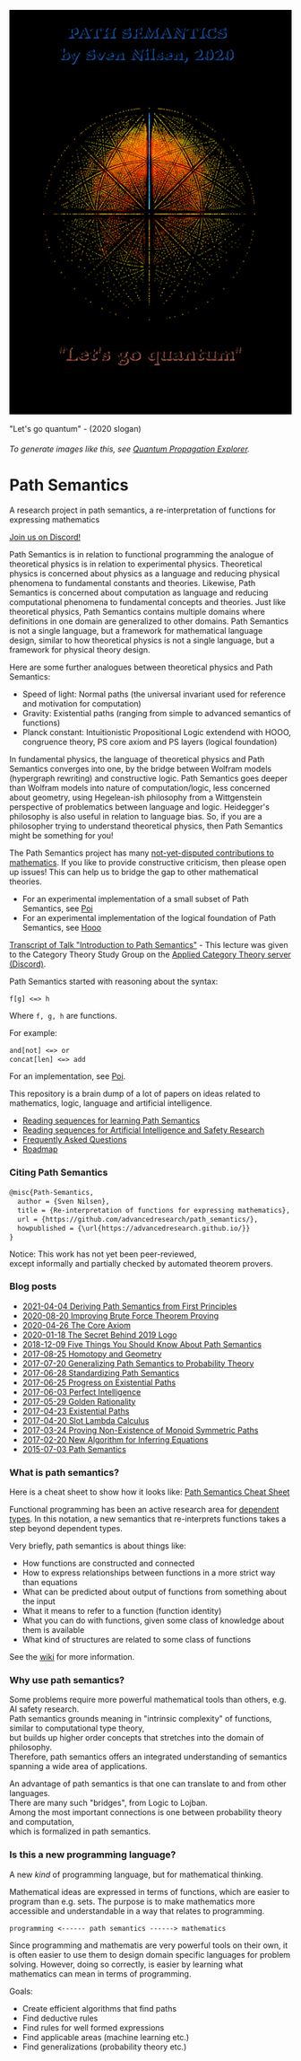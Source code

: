 ![and-andor](./images/and-andor.png)

"Let's go quantum" - (2020 slogan)

###### To generate images like this, see [Quantum Propagation Explorer](https://github.com/advancedresearch/path_semantics/blob/master/dyon_experiments/quantum_propagation/).

# Path Semantics
A research project in path semantics, a re-interpretation of functions for expressing mathematics

[Join us on Discord!](https://discord.gg/JkrhJJRBR2)

Path Semantics is in relation to functional programming the analogue of theoretical physics is in relation to experimental physics.
Theoretical physics is concerned about physics as a language and reducing physical phenomena to fundamental constants and theories.
Likewise, Path Semantics is concerned about computation as language and reducing computational phenomena to fundamental concepts and theories.
Just like theoretical physics, Path Semantics contains multiple domains where definitions in one domain are generalized to other domains.
Path Semantics is not a single language, but a framework for mathematical language design,
similar to how theoretical physics is not a single language, but a framework for physical theory design.

Here are some further analogues between theoretical physics and Path Semantics:

- Speed of light: Normal paths (the universal invariant used for reference and motivation for computation)
- Gravity: Existential paths (ranging from simple to advanced semantics of functions)
- Planck constant: Intuitionistic Propositional Logic extendend with HOOO, congruence theory, PS core axiom and PS layers (logical foundation)

In fundamental physics, the language of theoretical physics and Path Semantics converges into one,
by the bridge between Wolfram models (hypergraph rewriting) and constructive logic.
Path Semantics goes deeper than Wolfram models into nature of computation/logic, less concerned about geometry,
using Hegelean-ish philosophy from a Wittgenstein perspective of problematics between
language and logic.
Heidegger's philosophy is also useful in relation to language bias.
So, if you are a philosopher trying to understand theoretical physics, then Path Semantics might be something for you!

The Path Semantics project has many [not-yet-disputed contributions to mathematics](https://github.com/advancedresearch/path_semantics/wiki/List-of-Contributions-to-Mathematics). If you like to provide constructive criticism, then please open up issues! This can help us to bridge the gap to other mathematical theories.

- For an experimental implementation of a small subset of Path Semantics, see [Poi](https://crates.io/crates/poi)
- For an experimental implementation of the logical foundation of Path Semantics, see [Hooo](https://crates.io/crates/hooo)

[Transcript of Talk "Introduction to Path Semantics"](https://github.com/advancedresearch/path_semantics/blob/master/lectures/introduction-to-path-semantics/transcript-of-introduction-to-path-semantics.pdf) - This lecture was given to the Category Theory Study Group on the [Applied Category Theory server (Discord)](https://discord.com/invite/hTEpgYv).

Path Semantics started with reasoning about the syntax:

```text
f[g] <=> h
```

Where `f, g, h` are functions.

For example:

```text
and[not] <=> or
concat[len] <=> add
```

For an implementation, see [Poi](https://crates.io/crates/poi).

This repository is a brain dump of a lot of papers on ideas related to mathematics, logic, language and artificial intelligence.  

- [Reading sequences for learning Path Semantics](./sequences.md)
- [Reading sequences for Artificial Intelligence and Safety Research](./ai-sequences.md)
- [Frequently Asked Questions](https://github.com/advancedresearch/path_semantics/blob/master/faq.md)
- [Roadmap](https://github.com/advancedresearch/path_semantics/blob/master/roadmap.md)

### Citing Path Semantics

```text
@misc{Path-Semantics,
  author = {Sven Nilsen},
  title = {Re-interpretation of functions for expressing mathematics},
  url = {https://github.com/advancedresearch/path_semantics/},
  howpublished = {\url{https://advancedresearch.github.io/}}
}
```

Notice: This work has not yet been peer-reviewed,  
except informally and partially checked by automated theorem provers.

### Blog posts

- [2021-04-04 Deriving Path Semantics from First Principles](https://advancedresearch.github.io/blog/2021-04-04-deriving-path-semantics-from-first-principles)
- [2020-08-20 Improving Brute Force Theorem Proving](https://github.com/advancedresearch/advancedresearch.github.io/blob/master/blog/2020-08-20-improving-brute-force-theorem-proving.md)
- [2020-04-26 The Core Axiom](https://github.com/advancedresearch/advancedresearch.github.io/blob/master/blog/2020-04-26-the-core-axiom.md)
- [2020-01-18 The Secret Behind 2019 Logo](https://github.com/advancedresearch/advancedresearch.github.io/blob/master/blog/2020-01-18-the-secret-behind-the-2019-logo.md)
- [2018-12-09 Five Things You Should Know About Path Semantics](https://github.com/advancedresearch/advancedresearch.github.io/blob/master/blog/2018-12-09-five-things-you-should-know-about-path-semantics.md)
- [2017-08-25 Homotopy and Geometry](https://github.com/advancedresearch/advancedresearch.github.io/blob/master/blog/2017-08-25-homotopy-and-geometry.md)
- [2017-07-20 Generalizing Path Semantics to Probability Theory](https://github.com/advancedresearch/advancedresearch.github.io/blob/master/blog/2017-07-20-generalizing-path-semantics-to-probability-theory.md)
- [2017-06-28 Standardizing Path Semantics](https://github.com/advancedresearch/advancedresearch.github.io/blob/master/blog/2017-06-28-standardizing-path-semantics.md)
- [2017-06-25 Progress on Existential Paths](https://github.com/advancedresearch/advancedresearch.github.io/blob/master/blog/2017-06-25-progress-on-existential-paths.md)
- [2017-06-03 Perfect Intelligence](https://github.com/advancedresearch/advancedresearch.github.io/blob/master/blog/2017-06-03-perfect-intelligence.md)
- [2017-05-29 Golden Rationality](https://github.com/advancedresearch/advancedresearch.github.io/blob/master/blog/2017-05-29-golden-rationality.md)
- [2017-04-23 Existential Paths](http://blog.piston.rs/2017/04/23/existential-paths/)
- [2017-04-20 Slot Lambda Calculus](http://blog.piston.rs/2017/04/20/slot-lambda-calculus/)
- [2017-03-24 Proving Non-Existence of Monoid Symmetric Paths](http://blog.piston.rs/2017/03/24/proving-non-existence-of-monoid-symmetric-paths/)
- [2017-02-20 New Algorithm for Inferring Equations](http://blog.piston.rs/2017/02/20/new-algorithm-for-inferring-equations/)
- [2015-07-03 Path Semantics](http://blog.piston.rs/2015/07/03/path-semantics/)

### What is path semantics?

Here is a cheat sheet to show how it looks like: [Path Semantics Cheat Sheet](https://github.com/advancedresearch/path_semantics/blob/master/papers-wip/path-semantics-cheat-sheet.pdf)

Functional programming has been an active research area for [dependent types](https://en.wikipedia.org/wiki/Dependent_type).
In this notation, a new semantics that re-interprets functions takes a step beyond dependent types.

Very briefly, path semantics is about things like:

- How functions are constructed and connected
- How to express relationships between functions in a more strict way than equations
- What can be predicted about output of functions from something about the input
- What it means to refer to a function (function identity)
- What you can do with functions, given some class of knowledge about them is available
- What kind of structures are related to some class of functions

See the [wiki](https://github.com/advancedresearch/path_semantics/wiki) for more information.

### Why use path semantics?

Some problems require more powerful mathematical tools than others, e.g. AI safety research.  
Path semantics grounds meaning in "intrinsic complexity" of functions, similar to computational type theory,  
but builds up higher order concepts that stretches into the domain of philosophy.  
Therefore, path semantics offers an integrated understanding of semantics spanning a wide area of applications.

An advantage of path semantics is that one can translate to and from other languages.  
There are many such "bridges", from Logic to Lojban.  
Among the most important connections is one between probability theory and computation,  
which is formalized in path semantics.

### Is this a new programming language?

A new *kind* of programming language, but for mathematical thinking.

Mathematical ideas are expressed in terms of functions, which are easier to program than e.g. sets.
The purpose is to make mathematics more accessible and understandable in a way that relates to programming.

```
programming <------ path semantics ------> mathematics
```

Since programming and mathematis are very powerful tools on their own,
it is often easier to use them to design domain specific languages for problem solving.
However, doing so correctly, is easier by learning what mathematics can mean in terms of programming.

Goals:

- Create efficient algorithms that find paths
- Find deductive rules
- Find rules for well formed expressions
- Find applicable areas (machine learning etc.)
- Find generalizations (probability theory etc.)

